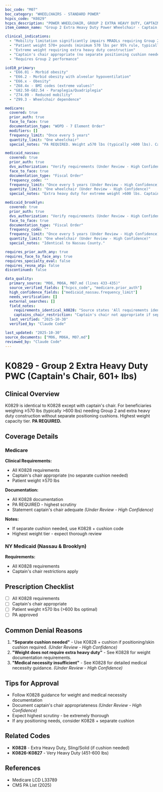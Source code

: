 ```yaml
---
boc_code: "M07"
boc_category: "WHEELCHAIRS - STANDARD POWER"
hcpcs_code: "K0829"
hcpcs_description: "POWER WHEELCHAIR, GROUP 2 EXTRA HEAVY DUTY, CAPTAINS CHAIR, PATIENT WEIGHT 601 POUNDS OR MORE"
item_common_name: "Group 2 Extra Heavy Duty Power Wheelchair - Captain's Chair (601+ lbs)"

clinical_indications:
  - "Mobility limitation significantly impairs MRADLs requiring Group 2 capabilities"
  - "Patient weight 570+ pounds (minimum 570 lbs per 95% rule, typically >600 lbs)"
  - "Extreme weight requiring extra heavy duty construction"
  - "Captain's chair appropriate (no separate positioning cushion needed)"
  - "Requires Group 2 performance"

icd10_primary:
  - "E66.01 - Morbid obesity"
  - "E66.2 - Morbid obesity with alveolar hypoventilation"
  - "E66.x - Obesity"
  - "Z68.4x - BMI codes (extreme values)"
  - "G82.50-G82.54 - Paraplegia/Quadriplegia"
  - "Z74.09 - Reduced mobility"
  - "Z99.3 - Wheelchair dependence"

medicare:
  covered: true
  prior_auth: true
  face_to_face: true
  documentation_type: "WOPD - 7 Element Order"
  modifiers: []
  frequency_limit: "Once every 5 years"
  quantity_limit: "One wheelchair"
  special_notes: "PA REQUIRED. Weight ≥570 lbs (typically >600 lbs). Captain's chair appropriate if no separate cushion needed. All K0828 requirements. Highest weight tier with highest scrutiny. Capped rental 13 months."

medicaid_nassau:
  covered: true
  prior_auth: true
  dvs_authorization: "Verify requirements (Under Review - High Confidence)"
  face_to_face: true
  documentation_type: "Fiscal Order"
  frequency_code: ""
  frequency_limit: "Once every 5 years (Under Review - High Confidence)"
  quantity_limit: "One wheelchair (Under Review - High Confidence)"
  special_notes: "Extra heavy duty for extreme weight >600 lbs. Captain's chair restrictions apply. Highest scrutiny."

medicaid_brooklyn:
  covered: true
  prior_auth: true
  dvs_authorization: "Verify requirements (Under Review - High Confidence)"
  face_to_face: true
  documentation_type: "Fiscal Order"
  frequency_code: ""
  frequency_limit: "Once every 5 years (Under Review - High Confidence)"
  quantity_limit: "One wheelchair (Under Review - High Confidence)"
  special_notes: "Identical to Nassau County."

requires_prior_auth_any: true
requires_face_to_face_any: true
requires_specialty_eval: false
requires_resna_atp: false
discontinued: false

data_quality:
  primary_source: "M06, M06A, M07.md (lines 433-435)"
  source_verified_fields: ["hcpcs_code", "medicare.prior_auth"]
  high_confidence_fields: ["medicaid_nassau.frequency_limit"]
  needs_verification: []
  external_searches: []
  field_notes:
    requirements_identical_k0828: "Source states 'All requirements identical to K0828' - same as K0828 with captain's chair"
    captains_chair_restriction: "Captain's chair not appropriate if separate cushion needed (use K0828 + cushion)"
  last_verified: "2025-10-30"
  verified_by: "Claude Code"

last_updated: "2025-10-30"
source_documents: ["M06, M06A, M07.md"]
reviewed_by: "Claude Code"
---
```


# K0829 - Group 2 Extra Heavy Duty PWC (Captain's Chair, 601+ lbs)

## Clinical Overview

K0829 is identical to K0828 except with captain's chair. For beneficiaries weighing ≥570 lbs (typically >600 lbs) needing Group 2 and extra heavy duty construction without separate positioning cushions. Highest weight capacity tier. **PA REQUIRED.**

## Coverage Details

### Medicare

**Clinical Requirements:**
- All K0828 requirements
- Captain's chair appropriate (no separate cushion needed)
- Patient weight ≥570 lbs

**Documentation:**
- All K0828 documentation
- PA REQUIRED - highest scrutiny
- Statement captain's chair adequate *(Under Review - High Confidence)*

**Notes:**
- If separate cushion needed, use K0828 + cushion code
- Highest weight tier - expect thorough review

### NY Medicaid (Nassau & Brooklyn)

**Requirements:**
- All K0828 requirements
- Captain's chair restrictions apply

## Prescription Checklist

- [ ] All K0828 requirements
- [ ] Captain's chair appropriate
- [ ] Patient weight ≥570 lbs (>600 lbs optimal)
- [ ] PA approved

## Common Denial Reasons

1. **"Separate cushion needed"** - Use K0828 + cushion if positioning/skin cushion required. *(Under Review - High Confidence)*
2. **"Weight does not require extra heavy duty"** - See K0828 for weight documentation requirements.
3. **"Medical necessity insufficient"** - See K0828 for detailed medical necessity guidance. *(Under Review - High Confidence)*

## Tips for Approval

- Follow K0828 guidance for weight and medical necessity documentation
- Document captain's chair appropriateness *(Under Review - High Confidence)*
- Expect highest scrutiny - be extremely thorough
- If any positioning needs, consider K0828 + separate cushion

## Related Codes

- **K0828** - Extra Heavy Duty, Sling/Solid (if cushion needed)
- **K0826-K0827** - Very Heavy Duty (451-600 lbs)

## References

- Medicare LCD L33789
- CMS PA List (2025)
